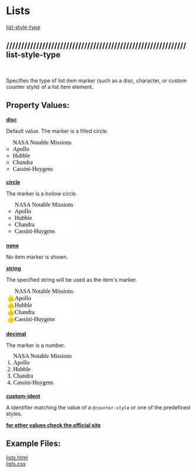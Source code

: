 # Lists

[list-style-type](#-list-style-type) <br>

## //////////////////////////////////////////////////////////// list-style-type

<br>

Specifies the type of list item marker (such as a disc, character, or custom counter style) of a list item element.

## Property Values:

<u>**disc**</u>

Default value. The marker is a filled circle.

![list-style-type-disc](pics/list-style-type-disc.png)

<u>**circle**</u>

The marker is a hollow circle.

![list-style-type-circle](pics/list-style-type-circle.png)

<u>**none**</u>

No item marker is shown.

<u>**string**</u>

The specified string will be used as the item's marker.

![list-style-type-string](pics/list-style-type-string.png)

<u>**decimal**</u>

The marker is a number.

![list-style-type-dec](pics/list-style-type-dec.png)

<u>**custom-ident**</u>

A identifier matching the value of a `@counter-style` or one of the predefined styles.

<u>**for other values check the official site**</u>

## Example Files:

[lists.html](/html/lists.html) <br>
[lists.css](/css/lists.css)
